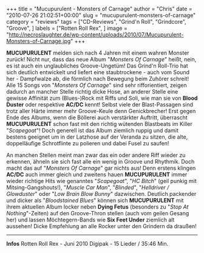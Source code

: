 +++
title = "Mucupurulent - Monsters of Carnage"
author = "Chris"
date = "2010-07-26 21:02:51+00:00"
slug = "mucupurulent-monsters-of-carnage"
category = "reviews"
tags = ["CD-Reviews", "Grind'n Roll", "Grindcore", "Groove", ]
labels = ["Rotten Roll Rex", ]
image = "http://necroslaughter.de/wp-content/uploads/2010/07/Mucupurulent-Monsters-of-Carnage.jpg"
+++

**MUCUPURULENT** melden sich nach 4 Jahren mit einem wahren Monster zurück! Nicht nur, dass das neue Album "_Monsters Of Carnage_" heißt, nein, es ist auch ein unglaubliches Groove-Ungetüm! Das Grind'n Roll-Trio hat sich deutlich entwickelt und liefert eine staubtrockene - auch vom Sound her - Dampfwalze ab, die förmlich nach Bewegung beim Zuhörer schreit!
Alle 15 Songs von "_Monsters Of Carnage_" sind sehr rifforientiert, zeigen dadurch an mancher Stelle richtig dicke Hose, an anderer Stelle eine gewisse Affinität zum (Blues-)Rock mit Riffs und Soli, wie man sie von **Blood Duster** oder respektive **AC/DC** kennt! Selbst viele der Blast-Passagen sind trotz aller Härte immer mehr Groove-Keule denn Genickbrecher! Erst gegen Ende des Albums, wenn die Böllerei auch verstärkter Auftritt, überrascht **MUCUPURULENT** schon fast mit den richtig wütenden Blastbeats im Killer "_Scapegoat_"! Doch generell ist das Album ziemlich ruppig und damit bestens geeignet um in der Latzhose auf der Veranda zu sitzen, die alte, doppelläufige Schrotflinte zu polieren und dabei Fusel zu saufen!

An manchen Stellen meint man zwar das ein oder andere Riff wieder zu erkennen, ähneln sie sich fast alle ein wenig in Groove und Rhythmik. Doch macht das auf "_Monsters Of Carnage_" gar nichts aus! Denn erstens klingen **AC/DC** auch immer gleich und zweitens hauen **MUCUPURULENT** immer wieder richtige Hits wie genanntes "_Scapegoat_", "_HC Bitch_" (geil punkig mit Mitsing-Gangshouts!), "_Muscle Car Man_", "_Blinded_", "_Helldriver / Glowduster_" oder "_Low Brain Blow Bunny_" dazwischen. Deutlich packender und dicker als "_Bloodstained Blues_" können sich **MUCUPURULENT** mit ihrem aktuellen Album locker neben **Dying Fetus** (besonders zu "_Stop At Nothing_"-Zeiten) auf den Groove-Thron stellen (auch vom geilen Gesang her) und lassen Möchtegern-Bands wie **Six Feet Under** ziemlich alt aussehen! Dicke Empfehlung an alle Rocker unter den Grindern da draußen!





---
**Infos**
Rotten Roll Rex - Juni 2010
Digipak - 15 Lieder / 35:46 Min.
